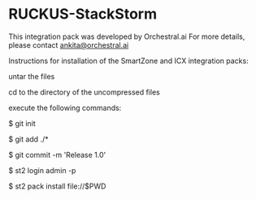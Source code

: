 # RUCKUS-StackStorm

This integration pack was developed by Orchestral.ai
For more details, please contact ankita@orchestral.ai

Instructions for installation of the SmartZone and ICX integration packs:

untar the files

cd to the directory of the uncompressed files

execute the following commands:

$ git init

$ git add ./*

$ git commit -m 'Release 1.0'

$ st2 login admin -p <password> 

$ st2 pack install file://$PWD
